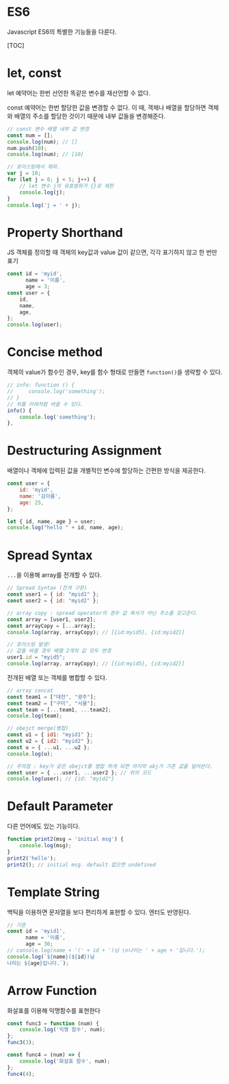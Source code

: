 # ES6

Javascript ES6의 특별한 기능들을 다룬다.

[TOC]

# let, const

let 예약어는 한번 선언한 똑같은 변수를 재선언할 수 없다.

const 예약어는 한번 할당한 값을 변경할 수 없다. 이 때, 객체나 배열을 할당하면 객체와 배열의 주소를 할당한 것이기 때문에 내부 값들을 변경해준다.

```javascript
// const 변수 배열 내부 값 변경
const num = [];
console.log(num); // []
num.push(10);
console.log(num); // [10]

// 호이스팅에서 제외.
var j = 10;
for (let j = 0; j < 5; j++) {
    // let 변수 j의 유효범위가 {}로 제한
    console.log(j);
}
console.log('j = ' + j);

```



# Property Shorthand

JS 객체를 정의할 때 객체의 key값과 value 값이 같으면, 각각 표기하지 않고 한 번만 표기

```javascript
const id = 'myid',
      name = '이름',
      age = 3;
const user = {
    id,
    name,
    age,
};
console.log(user);

```



# Concise method

객체의 value가 함수인 경우, key를 함수 형태로 만들면 `function()`을 생략할 수 있다.

```javascript
// info: function () {
//     console.log('something');
// }
// 위를 아래처럼 바꿀 수 있다.
info() {
    console.log('something');
},

```



# Destructuring Assignment

배열이나 객체에 입력된 값을 개별적인 변수에 할당하는 간편한 방식을 제공한다.

```javascript
const user = {
    id: 'myid',
    name: '김이름',
    age: 25,
};

let { id, name, age } = user;
console.log("hello " + id, name, age);
```



# Spread Syntax

`...`을 이용해 array를 전개할 수 있다. 

```javascript
// Spread Syntax (전개 구문)
const user1 = { id: "myid1" };
const user2 = { id: "myid2" };

// array copy : spread operator의 경우 값 복사가 아닌 주소를 갖고온다. 
const array = [user1, user2];
const arrayCopy = [...array];
console.log(array, arrayCopy); // [{id:myid5}, {id:myid2}]

// 호이스팅 발생! 
// 값을 바꿀 경우 배열 2개의 값 모두 변경
user1.id = "myid5";
console.log(array, arrayCopy); // [{id:myid5}, {id:myid2}]


```

전개된 배열 또는 객체를 병합할 수 있다.

```javascript
// array concat
const team1 = ["대전", "광주"];
const team2 = ["구미", "서울"];
const team = [...team1, ...team2];
console.log(team);

// obejct merge(병합)
const u1 = { id1: "myid1" };
const u2 = { id2: "myid2" };
const u = { ...u1, ...u2 };
console.log(u);

// 주의점 : key가 같은 obejct를 병합 하게 되면 마지막 obj가 기존 값을 덮어쓴다.
const user = { ...user1, ...user2 }; // 위의 코드
console.log(user); // {id: "myid2"}

```



# Default Parameter

다른 언어에도 있는 기능이다.

```javascript
function print2(msg = 'initial msg') {
    console.log(msg);
}
print2('hello');
print2(); // initial msg. default 없으면 undefined

```



# Template String

백틱을 이용하면 문자열을 보다 편리하게 표현할 수 있다. 엔터도 반영된다.

```javascript
// 기존
const id = 'myid1',
      name = '이름',
      age = 30;
// console.log(name + '(' + id + ')님 \n나이는 ' + age + '입니다.');
console.log(`${name}(${id})님 
나이는 ${age}입니다.`);

```



# Arrow Function

화살표를 이용해 익명함수를 표현한다

```javascript
const func3 = function (num) {
    console.log('익명 함수', num);
};
func3(3);

const func4 = (num) => {
    console.log('화살표 함수', num);
};
func4(4);
```

